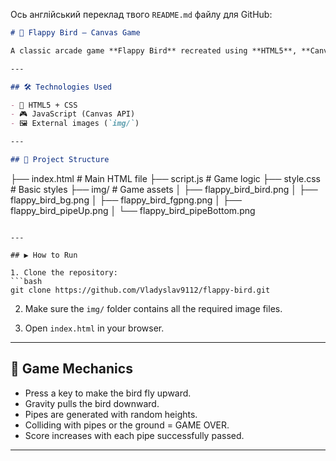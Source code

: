 Ось англійський переклад твого `README.md` файлу для GitHub:

```markdown
# 🐤 Flappy Bird — Canvas Game

A classic arcade game **Flappy Bird** recreated using **HTML5**, **Canvas API**, and **JavaScript**. The player controls a bird that must fly between pipes while avoiding collisions.

---

## 🛠 Technologies Used

- 🎨 HTML5 + CSS
- 🎮 JavaScript (Canvas API)
- 🖼 External images (`img/`)

---

## 📁 Project Structure
```

├── index.html # Main HTML file
├── script.js # Game logic
├── style.css # Basic styles
├── img/ # Game assets
│ ├── flappy_bird_bird.png
│ ├── flappy_bird_bg.png
│ ├── flappy_bird_fgpng.png
│ ├── flappy_bird_pipeUp.png
│ └── flappy_bird_pipeBottom.png

````

---

## ▶️ How to Run

1. Clone the repository:
```bash
git clone https://github.com/Vladyslav9112/flappy-bird.git
````

2. Make sure the `img/` folder contains all the required image files.

3. Open `index.html` in your browser.

---

## 🧠 Game Mechanics

- Press a key to make the bird fly upward.
- Gravity pulls the bird downward.
- Pipes are generated with random heights.
- Colliding with pipes or the ground = GAME OVER.
- Score increases with each pipe successfully passed.

---
